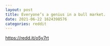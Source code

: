 ```yaml
--- 
layout: post 
title: Everyone’s a genius in a bull market. 
date: 2021-06-22 1624398576 
categories: reddit 
--- 
```

https://redd.it/o5y7rt